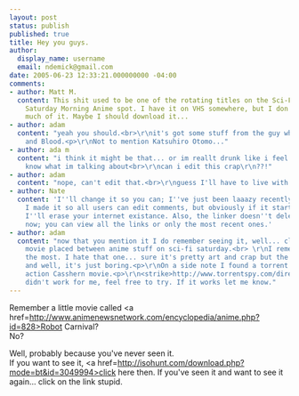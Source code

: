```yaml
---
layout: post
status: publish
published: true
title: Hey you guys.
author:
  display_name: username
  email: ndemick@gmail.com
date: 2005-06-23 12:33:21.000000000 -04:00
comments:
- author: Matt M.
  content: This shit used to be one of the rotating titles on the Sci-Fi Channel's
    Saturday Morning Anime spot. I have it on VHS somewhere, but I don't remember
    much of it. Maybe I should download it...
- author: adam
  content: "yeah you should.<br>\r\nit's got some stuff from the guy who did Kite
    and Blood.<p>\r\nNot to mention Katsuhiro Otomo..."
- author: ada m
  content: "i think it might be that... or im reallt drunk like i feel and i dont
    know what im talking about<br>\r\ncan i edit this crap\r\n??!"
- author: adam
  content: "nope, can't edit that.<br>\r\nguess I'll have to live with my shame."
- author: Nate
  content: 'I''ll change it so you can; I''ve just been laaazy recently. EDIT: ok,
    I made it so all users can edit comments, but obviously if it starts getting abused,
    I''ll erase your internet existance. Also, the linker doesn''t delete old links
    now; you can view all the links or only the most recent ones.'
- author: adam
  content: "now that you mention it I do remember seeing it, well... clips from the
    movie placed between anime stuff on sci-fi saturday.<br> \r\nI remember Cloud
    the most. I hate that one... sure it's pretty art and crap but the music is boring
    and well, it's just boring.<p>\r\nOn a side note I found a torrent for the live
    action Casshern movie.<p>\r\n<strike>http://www.torrentspy.com/directory.asp?mode=torrentdetails&id=334667</strike><br>\r\nIt
    didn't work for me, feel free to try. If it works let me know."
---
```

Remember a little movie called <a href=http://www.animenewsnetwork.com/encyclopedia/anime.php?id=828>Robot Carnival</a>?<br>
No?<p>
Well, probably because you've never seen it.<br>
If you want to see it, <a href=http://isohunt.com/download.php?mode=bt&id=3049994>click here then.</a> If you've seen it and want to see it again... click on the link stupid.